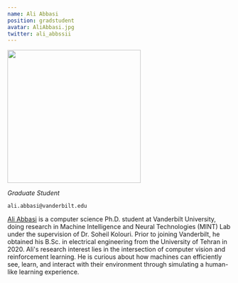 ```yaml
---
name: Ali Abbasi
position: gradstudent
avatar: AliAbbasi.jpg
twitter: ali_abbssii
---
```


<img width="300" src="{{site.baseurl}}/images/people/{{page.avatar}}" data-action="zoom">

_Graduate Student_<br>

<i class="fa fa-envelope-o"></i> `ali.abbasi@vanderbilt.edu`

[Ali Abbasi](https://abbasi-ali.github.io/) is a computer science Ph.D. student at Vanderbilt University, doing research in Machine Intelligence and Neural Technologies (MINT) Lab under the supervision of Dr. Soheil Kolouri. Prior to joining Vanderbilt, he obtained his B.Sc. in electrical engineering from the University of Tehran in 2020. Ali's research interest lies in the intersection of computer vision and reinforcement learning. He is curious about how machines can efficiently see, learn, and interact with their environment through simulating a human-like learning experience.
